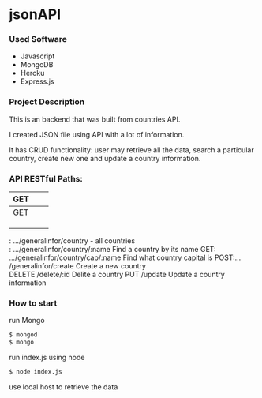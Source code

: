 # jsonAPI


### Used Software

  - Javascript
  - MongoDB
  - Heroku
  - Express.js
 

 ### Project Description

This is an backend that was built from countries API. 

I created JSON file using API with a lot of information.

It has CRUD functionality: user may retrieve all the data, search a particular country,  create new one and update a country information.


### API RESTful Paths:

| GET  |   |   |
|---|---|---|
| GET  |   |   |
|   |   |   |
|   |   |   |
|   |   |   |


: .../generalinfor/country - all countries	
:	.../generalinfor/country/:name	Find a country by its name
GET: 	.../generalinfor/country/cap/:name	Find what country capital is
POST:...	/generalinfor/create	Create a new country	
DELETE	/delete/:id	Delite a country
PUT	/update	Update a country information

### How to start

run Mongo

```sh
$ mongod
$ mongo
```
run index.js using node

```sh
$ node index.js
```
use local host to retrieve the data

